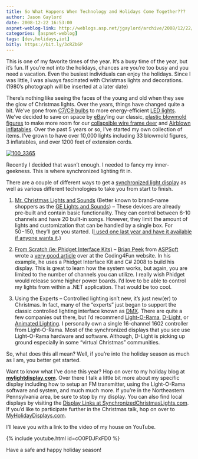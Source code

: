 ```yaml
---
title: So What Happens When Technology and Holidays Come Together???
author: Jason Gaylord
date: 2008-12-22 16:53:00
aspnet-weblog-link: http://weblogs.asp.net/jgaylord/archive/2008/12/22/so-what-happens-when-technology-and-holidays-come-together.aspx
categories: [aspnet-weblog]
tags: [dev,holidays,iot]
bitly: https://bit.ly/3cRZb6P
---
```


This is one of my favorite times of the year. It’s a busy time of the year, but it’s fun. If you’re not into the holidays, chances are you’re too busy and you need a vacation. Even the busiest individuals can enjoy the holidays. Since I was little, I was always fascinated with Christmas lights and decorations. (1980’s photograph will be inserted at a later date)

There’s nothing like seeing the faces of the young and old when they see the glow of Christmas lights. Over the years, things have changed quite a bit. We’ve gone from [C7/C9 bulbs](http://search.live.com/results.aspx?q=C7+and+C9+Lights) to more energy-efficient [LED lights](http://en.wikipedia.org/wiki/LED). We’ve decided to save on space by [eBay](http://ebay.com/)’ing our classic, [plastic blowmold figures](http://collectibles.shop.ebay.com/items/Holiday-Seasonal__Blowmold_W0QQ_catrefZ1QQ_flnZ1QQ_sacatZ907QQ_trksidZp3286Q2ec0Q2em282?_trksid=p3286.c0.m282) to make more room for our [collapsible wire frame deer](http://desc.shop.ebay.com/items/?_nkw=Wire+Reindeer&_sacat=33794&LH_TitleDesc=1&_fromfsb=&_trksid=m270.l1313&_odkw=Reindeer&_osacat=33794) and [Airblown inflatables](http://www.gemmy.com/category.cfm?subCatId=107&parent=32). Over the past 5 years or so, I’ve started my own collection of items. I’ve grown to have over 10,000 lights including 33 blowmold figures, 3 inflatables, and over 1200 feet of extension cords.

[![100_3365](http://weblogs.asp.net/blogs/jgaylord/WindowsLiveWriter/SoWhatHappensWhenTechnologyandHolidaysCo_ED8D/100_3365_thumb.jpg "100_3365")](http://weblogs.asp.net/blogs/jgaylord/WindowsLiveWriter/SoWhatHappensWhenTechnologyandHolidaysCo_ED8D/100_3365.jpg)

Recently I decided that wasn’t enough. I needed to fancy my inner-geekness. This is where synchronized lighting fit in.

There are a couple of different ways to get a [synchronized light display](http://www.planetchristmas.com/Computerizing.htm) as well as various different technologies to take you from start to finish.

1. [Mr. Christmas Lights and Sounds](http://www.mrchristmas.com/prod_gallery.php?line=Original&cat=26) (Better known to brand-name shoppers as the [GE Lights and Sounds](http://search.live.com/results.aspx?q=GE+Lights+and+Sounds)) – These devices are already pre-built and contain basic functionality. They can control between 6-10 channels and have 20 built-in songs. However, they limit the amount of lights and customization that can be handled by a single box. For $50-$150, they’ll get you started. ([I used one last year and have it available if anyone wants it](http://www.flickr.com/photos/31749106@N06/2970807480/).)

2. [From Scratch (ie: Phidget Interface Kits)](http://www.phidgets.com/) – [Brian Peek](http://www.brianpeek.com/) from [ASPSoft](http://www.aspsoft.com/) wrote a [very good article](http://blogs.msdn.com/coding4fun/archive/2006/12/07/1230660.aspx) over at the Coding4Fun website. In his example, he uses a Phidget Interface Kit and C# 2008 to build his display. This is great to learn how the system works, but again, you are limited to the number of channels you can utilize. I really wish Phidget would release some higher power boards. I’d love to be able to control my lights from within a .NET application. That would be too cool.

3. Using the Experts – Controlled lighting isn’t new, it’s just new(er) to Christmas. In fact, many of the “experts” just began to support the classic controlled lighting interface known as [DMX](http://en.wikipedia.org/wiki/DMX_%28lighting%29). There are quite a few companies out there, but I’d recommend [Light-O-Rama](http://www.lightorama.com/?r=jgaylord), [D-Light](http://www.d-light.us/), or [Animated Lighting](http://www.animatedlighting.com/). I personally own a single 16-channel 1602 controller from Light-O-Rama. Most of the synchronized displays that you see use Light-O-Rama hardware and software. Although, D-Light is picking up ground especially in some “virtual Christmas” communities.

So, what does this all mean? Well, if you’re into the holiday season as much as I am, you better get started.

Want to know what I’ve done this year? Hop on over to my holiday blog at [**mylightdisplay.com**](http://mylightdisplay.com/). Over there I talk a little bit more about my specific display including how to setup an FM transmitter, using the Light-O-Rama software and system, and much much more. If you’re in the Northeastern Pennsylvania area, be sure to stop by my display. You can also find local displays by visiting the [Display Links at SynchronizedChristmasLights.com](http://www.synchronizedchristmaslights.com/index.php?option=com_content&view=article&id=49&Itemid=59). If you’d like to participate further in the Christmas talk, hop on over to [MyHolidayDisplays.com](http://www.myholidaydisplays.com/).

I’ll leave you with a link to the video of my house on YouTube.

{% include youtube.html id=cO0PDJFxFD0 %}

Have a safe and happy holiday season!